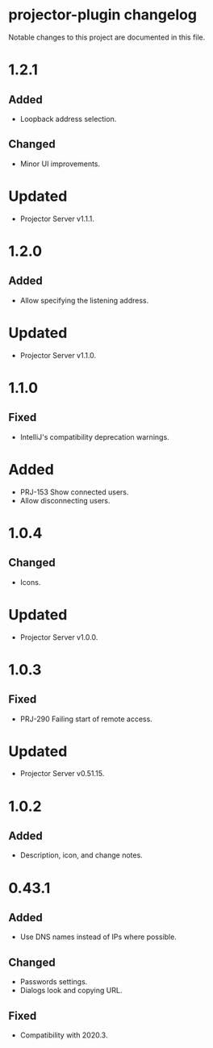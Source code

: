 # projector-plugin changelog

Notable changes to this project are documented in this file.

# 1.2.1

## Added

- Loopback address selection.

## Changed

- Minor UI improvements.

# Updated

- Projector Server v1.1.1.

# 1.2.0

## Added

- Allow specifying the listening address.

# Updated

- Projector Server v1.1.0.

# 1.1.0

## Fixed

- IntelliJ's compatibility deprecation warnings.

# Added

- PRJ-153 Show connected users.
- Allow disconnecting users.

# 1.0.4

## Changed

- Icons.

# Updated

- Projector Server v1.0.0.

# 1.0.3

## Fixed

- PRJ-290 Failing start of remote access.

# Updated

- Projector Server v0.51.15.

# 1.0.2

## Added

- Description, icon, and change notes.

# 0.43.1

## Added

- Use DNS names instead of IPs where possible.

## Changed

- Passwords settings.
- Dialogs look and copying URL.

## Fixed
- Compatibility with 2020.3.
